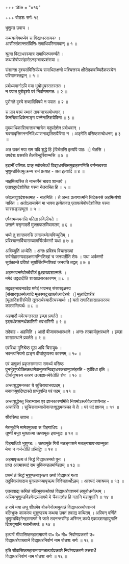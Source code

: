 +++
title = "०१६"

+++
षोडशः सर्गः १६  
  
भुशुण्ड उवाच ।  
  
कथयत्येवमप्येवं स विद्याधरनायकः ।  
आसीत्संशान्तसंवित्तिः समाधिपरिणामवान् ॥ १ ॥  
  
श्रुत्वा विद्याधरस्यात्र समाधिरुपवर्ण्यते ।  
कथाशेषोपसंहारोऽनहम्भावप्रशंसया ॥  
  
संशान्ता दृश्यसंवित्तिर्यस्य समाधिलक्षणो यश्चित्तस्य क्षीरोदकवच्चिदैकरस्येन   
परिणामस्तद्वान् ॥ १ ॥  
  
प्रबोध्यमानोऽपि मया भूयोभूयस्ततस्ततः ।  
न पपात पुरोदृश्ये परं निर्वाणमागतः ॥ २ ॥  
  
पुरोगते दृश्ये शब्दादिविषये न पपात ॥ २ ॥  
  
स प्राप परमं स्थानं तावन्मात्रप्रबोधवान् ।  
केनचिन्नाधिकेनाङ्ग यत्नेनातिशयैषिणा ॥ ३ ॥  
  
मुख्याधिकारित्वात्तावन्मात्रेण मदुपदेशेन प्रबोधवान् ।   
श्रवणावृत्तिमनननिदिध्यासनाद्यतिशयैषिणा न । अङ्गेति वसिष्ठसम्बोधनम् ॥ ३   
॥  
  
अत उक्तं मया राम यदि शुद्धे हि [विचेतसि इत्यपि पाठः ।] चेतसि ।  
उपदेशः प्रसरति तैलबिन्दुरिवाम्भसि ॥ ४ ॥  
  
इदानीं वसिष्ठः प्राक् स्वोक्तेऽर्थे विद्याधरचित्तमुदाहरणमिति वर्णनत्वरया   
भुशुण्डोक्तिमुत्क्रम्य रामं प्रत्याह - अत इत्यादि ॥ ४ ॥  
  
नाहमित्यस्ति ते नान्तर्मैनं भावय शान्तये ।  
एतावदुपदेशोक्तिः परमा नेतरास्ति हि ॥ ५ ॥  
  
कोऽसावुपदेशस्तमाह - नाहमिति । ते अन्तः प्रत्यगात्मनि चिदेकरसे अहमित्यंशो   
नास्ति । अतोऽसन्तमेनं मा भावय इत्येतावत् एतावत्येवोपदेशोक्तिः परमा   
सारसङ्ग्रहभूता ॥ ५ ॥  
  
एषैवाभव्यमनसि पतिता प्रविलीयते ।  
उत्ताने मसृणादर्शे मुक्ताफलमिवामलम् ॥ ६ ॥  
  
भव्ये तु शान्तमनसि लगत्यभ्येत्यविच्युतिम् ।  
प्रविश्यान्तर्विचाराख्यामर्चिरर्कमणौ यथा ॥ ७ ॥  
  
अविच्युतिं अभ्येति । अन्तः प्रविश्य विचाराख्यां   
सर्वमोहारण्यदाहक्षमामग्निशिखां च जनयतीति शेषः । यथा अर्कमणौ   
सूर्यकान्ते प्रविष्टं सूर्यार्चिरग्निशिखां जनयति तद्वत् ॥ ७ ॥  
  
अहम्भावनमेवोच्चैर्बीजं दुःखाख्यशाल्मलेः ।  
ममेदं तद्वदादीति शाखाप्रसरकारणम् ॥ ८ ॥  
  
तद्वदहम्भावनवदेव ममेदं भावनन्न् संसारवृक्षस्य   
[संसारवृक्षस्येत्यादि मूलस्थदुःखाख्येत्यादेरर्थः ।] मूलादिशरीरं   
[मूलादिशरीरमिति तूत्तरार्धस्यादीत्यस्यार्थः ।] यतो रागादिशाखाप्रसरस्य   
कारणमित्यर्थः ॥ ८ ॥  
  
अहमादौ ममेत्यन्तस्तत इच्छा प्रवर्तते ।  
इदमर्थशतानर्थकारिणी भवभारिणी ॥ ९ ॥  
  
तदेवाह - अहमिति । आदौ बीजावस्थास्थाने । अन्तः तत्कार्यवृक्षस्थाने । इच्छा   
शाखास्थाने प्रवर्तते ॥ ९ ॥  
  
एवंविधा मुनिश्रेष्ठ मूढा अपि चिरायुषः ।  
भवन्त्यनियमो ह्यङ्ग दीर्घायुष्यस्य कारणम् ॥ १० ॥  
  
एवं प्रागुक्तं प्रकृतसम्मत्या समर्थ्य वसिष्ठः   
पुनर्भुशुण्डोक्तिकथामेवानुसरन्विद्याधरकथामुपसंहरति - एवंविधा इति ।   
दीर्घायुष्यस्य कारणं तत्त्वज्ञानमेवेतीति शेषः ॥ १० ॥  
  
अन्तःशुद्धमनस्का ये सुचिरायाभयप्रदम् ।  
मनागप्युपदिष्टास्ते प्राप्नुवन्ति परं पदम् ॥ ११ ॥  
  
अन्तःशुद्धेस्तु चिराभ्यास एव ज्ञानकारणमिति नियमोऽस्त्येवेत्याशयेनाह -   
अन्तरिति । सुचिरायाभ्यासेनान्तःशुद्धमनस्का ये ते । परं पदं ज्ञानम् ॥ ११ ॥  
  
श्रीवसिष्ठ उवाच ।  
  
मेरुमूर्धनि मामेवमुक्त्वा स विहगाधिपः ।  
तूष्णीं बभूव मुक्तात्मा ऋष्यमूक इवाम्बुदः ॥ १२ ॥  
  
विहगाधिपो भुशुण्डः । ऋष्यमूके गिरौ मतङ्गाश्रमे मतङ्गशापभयान्मूका   
मेघा न गर्जन्तीति प्रसिद्धिः ॥ १२ ॥  
  
अहमापृच्छ्य तं सिद्धं विद्याधरमथो पुनः ।  
प्राप्त आत्मास्पदं राम मुनिमण्डलमण्डितम् ॥ १३ ॥  
  
प्रथमं तं सिद्धं भुशुण्डमापृच्छ्य अथो विद्याधरं गत्वा   
तदुक्तिसंवादाय पुनस्तमप्यापृच्छ्य निश्चितार्थोऽहम् । आस्पदं स्वाश्रमम् ॥ १३ ॥  
  
एतत्तवाद्य कथितं बलिभुक्कथोक्तं विद्याधरोपशमनं लघुबोधनोत्थम् ।  
अस्मिन्भुशुण्डविहगेन्द्रसमागमे मे चैकादशेह हि गतानि महायुगानि ॥ १४ ॥  
  
ह रामे मया लघु शीघ्रमेव बोधनेनोत्थमुत्पन्नं विद्याधरस्योपशमनं   
बलिभुजः काकस्य भुशुण्डस्य कथया उक्तं तवाद्य कथितम् । अस्मिन् वर्णिते   
भुशुण्डविहगेन्द्रसमागमे मे जाते तदनन्तरमिह अस्मिन् कल्पे एकादशमहायुगानि   
दिव्ययुगानि गतानीत्यर्थः ॥ १४ ॥  
  
इत्यार्षे श्रीवासिष्ठमहारामायणे वा० दे० मो० निर्वाणप्रकरणे उ०   
विद्याधरोपाख्याने विद्याधरनिर्वाणं नाम षोडशः सर्गः ॥ १६ ॥  
  
इति श्रीवासिष्ठमहारामायणतात्पर्यप्रकाशे निर्वाणप्रकरणे उत्तरार्धे   
विद्याधरनिर्वाणं नाम षोडशः सर्गः ॥ १६ ॥  
  